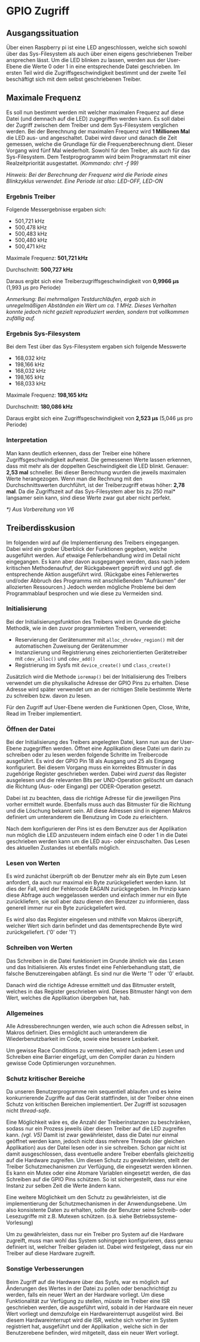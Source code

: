 # GPIO Zugriff

## Ausgangssituation
Über einen Raspberry pi ist eine LED angeschlossen, welche sich sowohl über das 
Sys-Filesystem als auch über einen eigens geschriebenen Treiber ansprechen
lässt. Um die LED blinken zu lassen, werden aus der User-Ebene die Werte 0 oder 
1 in eine entsprechende Datei geschrieben. Im ersten Teil wird die Zugriffsgeschwindigkeit bestimmt und der zweite Teil beschäftigt sich mit
dem selbst geschriebenen Treiber.

## Maximale Frequenz
Es soll nun bestimmt werden mit welcher maximalen Frequenz auf diese Datei (und
demnach auf die LED) zugegriffen werden kann. Es soll dabei der Zugriff zwischen
dem Treiber und dem Sys-Filesystem verglichen werden. Bei der Berechnung der 
maximalen Frequenz wird **1 Millionen Mal** die LED aus- und angeschaltet. Dabei 
wird davor und danach die Zeit gemessen, welche die Grundlage für die Frequenzberechnung dient.
Dieser Vorgang wird fünf Mal wiederholt. Sowohl für den Treiber, als auch für das Sys-Filesystem.
Dem Testprogrogramm wird beim Programmstart mit einer Realzeitpriorität ausgestattet. _(Kommando: chrt -f 99)_

_Hinweis: Bei der Berechnung der Frequenz wird die Periode eines Blinkzyklus 
verwendet. Eine Periode ist also: LED-OFF, LED-ON_

### Ergebnis Treiber
Folgende Messergebnisse ergaben sich:
 - 501,721 kHz
 - 500,478 kHz
 - 500,483 kHz
 - 500,480 kHz
 - 500,471 kHz

Maximale Frequenz: **501,721 kHz**

Durchschnitt: **500,727 kHz**

Daraus ergibt sich eine Treiberzugriffsgeschwindigkeit von **0,9966 µs** (1,993 µs pro Periode)

_Anmerkung: Bei mehrmaligen Testdurchläufen, ergab sich in unregelmäßigen Abständen ein Wert um ca. 1 MHz. Dieses Verhalten konnte jedoch nicht
gezielt reproduziert werden, sondern trat vollkommen zufällig auf._

### Ergebnis Sys-Filesystem
Bei dem Test über das Sys-Filesystem ergaben sich folgende Messwerte
 - 168,032 kHz
 - 198,166 kHz
 - 168,032 kHz
 - 198,165 kHz
 - 168,033 kHz

Maximale Frequenz: **198,165 kHz**

Durchschnitt: **180,086 kHz**

Daraus ergibt sich eine Zugriffsgeschwindigkeit von **2,523 µs** (5,046 µs pro Periode)

### Interpretation
Man kann deutlich erkennen, dass der Treiber eine höhere Zugriffsgeschwindigkeit aufweist. 
Die gemessenen Werte lassen erkennen, dass mit mehr als der doppelten Geschwindigkeit die LED blinkt. Genauer: **2,53 mal** schneller.
Bei dieser Berechnung wurden die jeweils maximalen Werte herangezogen. Wenn man die Rechnung mit den Durchschnittswerten durchführt, ist
der Treiberzugriff etwas höher: **2,78 mal**.
Da die Zugriffszeit auf das Sys-Filesystem aber bis zu 250 mal* langsamer sein kann, sind diese Werte zwar gut aber nicht perfekt.

_*) Aus Vorbereitung von V6_

## Treiberdisskusion
Im folgenden wird auf die Implementierung des Treibers eingegangen. Dabei wird ein grober Überblick der Funktionen gegeben, welche ausgeführt werden. 
Auf etwaige Fehlerbehandlung wird im Detail nicht eingegangen. Es kann aber davon ausgegangen werden, dass nach jedem kritischen Methodenaufruf, der 
Rückgabewert geprüft wird und ggf. die entsprechende Aktion ausgeführt wird. (Rückgabe eines Fehlerwertes und/oder Abbruch des Programms mit 
anschließendem "Aufräumen" der allozierten Ressourcen.) Jedoch werden mögliche Probleme bei dem Programmablauf besprochen und wie diese zu Vermeiden sind.

### Initialisierung
Bei der Initialisierungsfunktion des Treibers wird im Grunde die gleiche Methodik, wie in den zuvor programmierten Treibern, verwendet:
 - Reservierung der Gerätenummer mit `alloc_chredev_region()` mit der automatischen Zuweisung der Gerätenummer
 - Instanziierung  und Registrierung eines zeichorientierten Gerätetreiber mit `cdev_alloc()` und `cdev_add()`
 - Registrierung im Sysfs mit `device_create()` und `class_create()`

Zusätzlich wird die Methode `ioremap()` bei der Initialisierung des Treibers verwendet um die physikalische Adresse der GPIO Pins zu erhalten.
Diese Adresse wird später verwendet um an der richtigen Stelle bestimmte Werte zu schreiben bzw. davon zu lesen.

Für den Zugriff auf User-Ebene werden die Funktionen Open, Close, Write, Read im Treiber implementiert.

### Öffnen der Datei
Bei der Initialisierung des Treibers angelegten Datei, kann nun aus der User-Ebene zugegriffen werden. Öffnet eine Applikation diese Datei
um darin zu schreiben oder zu lesen werden folgende Schritte im Treibercode ausgeführt.
Es wird der GPIO Pin 18 als Ausgang und 25 als Eingang konfiguriert. Bei diesem Vorgang muss ein korrektes
Bitmuster in das zugehörige Register geschrieben werden. Dabei wird _zuerst_ das Register ausgelesen und 
die relevanten Bits per UND-Operation gelöscht um danach die Richtung (Aus- oder Eingang)
per ODER-Operation gesetzt. 

Dabei ist zu beachten, dass die richtige Adresse für die jeweiligen Pins vorher ermittelt
wurde. Ebenfalls muss auch das Bitmuster für die Richtung und die Löschung bekannt sein.
All diese Adressen sind in eigenen Makros definiert um unteranderem die Benutzung im Code
zu erleichtern.

Nach dem konfigurieren der Pins ist es dem Benutzer aus der Applikation nun möglich die LED 
anzusteuern indem einfach eine 0 oder 1 in die Datei geschrieben werden kann um die LED aus- 
oder einzuschalten. Das Lesen des aktuellen Zustandes ist ebenfalls möglich.

### Lesen von Werten
Es wird zunächst überprüft ob der Benutzer mehr als ein Byte zum Lesen anfordert, da auch nur 
maximal ein Byte zurückgeliefert werden kann. Ist dies der Fall, wird der Fehlercode 
EAGAIN zurückgegeben. Im Prinzip kann diese Abfrage auch weggelassen werden und einfach immer nur ein
Byte zurückliefern, sie soll aber dazu dienen den Benutzer zu informieren, dass 
generell immer nur ein Byte zurückgeliefert wird.

Es wird also das Register eingelesen und mithilfe von Makros überprüft, welcher Wert
sich darin befindet und das dementsprechende Byte wird zurückgeliefert. ('0' oder '1')


### Schreiben von Werten
Das Schreiben in die Datei funktioniert im Grunde ähnlich wie das Lesen und das 
Initialisieren. Als erstes findet eine Fehlerbehandlung statt, die falsche Benutzereingaben
abfängt. Es sind nur die Werte '1' oder '0' erlaubt.

Danach wird die richtige Adresse ermittelt und das Bitmuster erstellt, welches in das 
Register geschrieben wird. Dieses Bitmuster hängt von dem Wert, welches die Applikation
übergeben hat, hab. 

### Allgemeines
Alle Adressberechnungen werden, wie auch schon die Adressen selbst, in Makros definiert. 
Dies ermöglicht auch unteranderem die Wiederbenutzbarkeit im Code, sowie eine bessere
Lesbarkeit. 

Um gewisse Race Conditions zu vermeiden, wird nach jedem Lesen und Schreiben eine Barrier
eingefügt, um den Compiler daran zu hindern gewisse Code Optimierungen vorzunehmen.

### Schutz kritischer Bereiche
Da unseren Benutzerprogramme rein sequentiell ablaufen und es keine konkurrierende Zugriffe auf das Gerät 
stattfinden, ist der Treiber ohne einen Schutz von kritischen Bereichen implementiert. Der Zugriff ist
sozusagen nicht _thread-safe_. 

Eine Möglichkeit wäre es, die Anzahl der Treiberinstanzen zu beschränken, sodass nur ein Prozess jeweils 
über diesen Treiber auf die LED zugreifen kann. _(vgl. V5)_ Damit ist zwar gewährleistet, dass die Datei nur einmal
geöffnet werden kann, jedoch nicht dass mehrere Threads (der gleichen Applikation) aus der Datei lesen oder in sie schreiben.
Schon gar nicht ist damit ausgeschlossen, dass eventuelle andere Treiber ebenfalls gleichzeitig auf die Hardware zugreifen.
Um diesen Schutz zu gewährleisten, stellt der Treiber Schutzmechanismen zur Verfügung, die eingesetzt werden können.
Es kann ein Mutex oder eine Atomare Variablen eingesetzt werden, die das Schreiben auf die GPIO Pins schützen.
So ist sichergestellt, dass nur eine Instanz zur selben Zeit die Werte ändern kann.

Eine weitere Möglichkeit um den Schutz zu gewährleisten, ist die implementierung der Schutzmechanismen in der Anwendungsebene. 
Um also konsistente Daten zu erhalten, sollte der Benutzer seine Schreib- oder Lesezugriffe mit z.B. Mutexen schützen. (o.ä.
siehe Betriebssysteme-Vorlesung) 

Um zu gewährleisten, dass nur ein Treiber pro System auf die Hardware zugreift, muss man wohl das System sohingegen konfigurieren, dass 
genau definiert ist, welcher Treiber geladen ist. Dabei wird festgelegt, dass nur ein Treiber auf diese Hardware zugreift.


### Sonstige Verbesserungen 
Beim Zugriff auf die Hardware über das Sysfs, war es möglich auf Änderungen des Wertes in der Datei zu pollen oder benachrichtigt
zu werden, falls ein neuer Wert an der Hardware vorliegt. Um diese Funktionalität zur Verfügung zu stellen, müsste im Treiber eine
ISR geschrieben werden, die ausgeführt wird, sobald in der Hardware ein neuer Wert vorliegt und demzufolge ein Hardwareinterrupt 
ausgelöst wird. Bei diesem Hardwareinterrupt wird die ISR, welche sich vorher im System registriert hat, ausgeführt und der Applikation
, welche sich in der Benutzerebene befinden, wird mitgeteilt, dass ein neuer Wert vorliegt.


